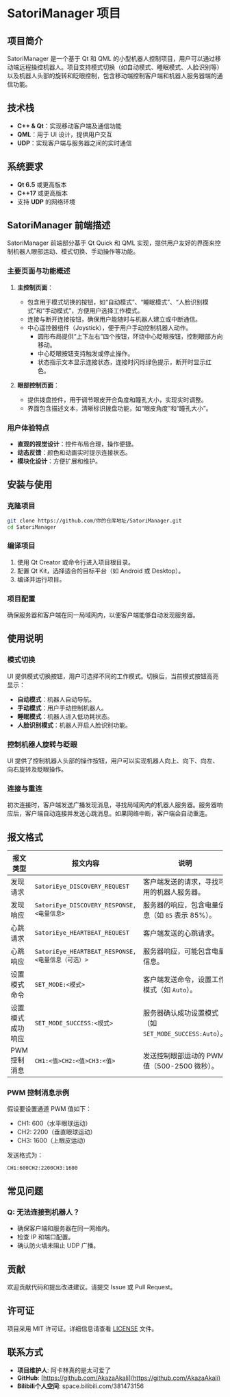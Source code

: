 # SatoriManager 项目

## 项目简介
SatoriManager 是一个基于 Qt 和 QML 的小型机器人控制项目，用户可以通过移动端远程操控机器人。项目支持模式切换（如自动模式、睡眠模式、人脸识别等）以及机器人头部的旋转和眨眼控制，包含移动端控制客户端和机器人服务器端的通信功能。

## 技术栈
- **C++ & Qt**：实现移动客户端及通信功能
- **QML**：用于 UI 设计，提供用户交互
- **UDP**：实现客户端与服务器之间的实时通信

## 系统要求
- **Qt 6.5** 或更高版本
- **C++17** 或更高版本
- 支持 **UDP** 的网络环境

## SatoriManager 前端描述
SatoriManager 前端部分基于 Qt Quick 和 QML 实现，提供用户友好的界面来控制机器人眼部运动、模式切换、手动操作等功能。

### 主要页面与功能概述
1. **主控制页面**：
   - 包含用于模式切换的按钮，如“自动模式”、“睡眠模式”、“人脸识别模式”和“手动模式”，方便用户选择工作模式。
   - 连接与断开连接按钮，确保用户能随时与机器人建立或中断通信。
   - 中心遥控器组件（Joystick），便于用户手动控制机器人动作。
     - 圆形布局提供“上下左右”四个按钮，环绕中心眨眼按钮，控制眼部方向移动。
     - 中心眨眼按钮支持触发或停止操作。
     - 状态指示文本显示连接状态，连接时闪烁绿色提示，断开时显示红色。

2. **眼部控制页面**：
   - 提供拨盘控件，用于调节眼皮开合角度和瞳孔大小，实现实时调整。
   - 界面包含描述文本，清晰标识拨盘功能，如“眼皮角度”和“瞳孔大小”。

### 用户体验特点
- **直观的视觉设计**：控件布局合理，操作便捷。
- **动态反馈**：颜色和动画实时提示连接状态。
- **模块化设计**：方便扩展和维护。

## 安装与使用

### 克隆项目
```bash
git clone https://github.com/你的仓库地址/SatoriManager.git
cd SatoriManager
```

### 编译项目
1. 使用 Qt Creator 或命令行进入项目根目录。
2. 配置 Qt Kit，选择适合的目标平台（如 Android 或 Desktop）。
3. 编译并运行项目。

### 项目配置
确保服务器和客户端在同一局域网内，以便客户端能够自动发现服务器。

## 使用说明

### 模式切换
UI 提供模式切换按钮，用户可选择不同的工作模式。切换后，当前模式按钮高亮显示：
- **自动模式**：机器人自动导航。
- **手动模式**：用户手动控制机器人。
- **睡眠模式**：机器人进入低功耗状态。
- **人脸识别模式**：机器人开启人脸识别功能。

### 控制机器人旋转与眨眼
UI 提供了控制机器人头部的操作按钮，用户可以实现机器人向上、向下、向左、向右旋转及眨眼操作。

### 连接与重连
初次连接时，客户端发送广播发现消息，寻找局域网内的机器人服务器。服务器响应后，客户端自动连接并发送心跳消息。如果网络中断，客户端会自动重连。

## 报文格式

| 报文类型             | 报文内容                           | 说明                                       |
|----------------------|------------------------------------|--------------------------------------------|
| 发现请求             | `SatoriEye_DISCOVERY_REQUEST`      | 客户端发送的请求，寻找可用的机器人服务器。  |
| 发现响应             | `SatoriEye_DISCOVERY_RESPONSE,<电量信息>` | 服务器的响应，包含电量信息（如 `85` 表示 85%）。 |
| 心跳请求             | `SatoriEye_HEARTBEAT_REQUEST`      | 客户端发送的心跳请求。                      |
| 心跳响应             | `SatoriEye_HEARTBEAT_RESPONSE,<电量信息（可选）>` | 服务器响应，可能包含电量信息。              |
| 设置模式命令         | `SET_MODE:<模式>`                  | 客户端发送命令，设置工作模式（如 `Auto`）。   |
| 设置模式成功响应     | `SET_MODE_SUCCESS:<模式>`          | 服务器确认成功设置模式（如 `SET_MODE_SUCCESS:Auto`）。 |
| PWM 控制消息         | `CH1:<值>CH2:<值>CH3:<值>`         | 发送控制眼部运动的 PWM 值（500-2500 微秒）。 |

### PWM 控制消息示例
假设要设置通道 PWM 值如下：
- CH1: 600（水平眼球运动）
- CH2: 2200（垂直眼球运动）
- CH3: 1600（上眼皮运动）

发送格式为：
```
CH1:600CH2:2200CH3:1600
```

## 常见问题

### Q: 无法连接到机器人？
- 确保客户端和服务器在同一网络内。
- 检查 IP 和端口配置。
- 确认防火墙未阻止 UDP 广播。

## 贡献
欢迎贡献代码和提出改进建议。请提交 Issue 或 Pull Request。

## 许可证
项目采用 MIT 许可证。详细信息请查看 [LICENSE](LICENSE) 文件。

## 联系方式
- **项目维护人**: 阿卡林真的是太可爱了
- **GitHub**: [https://github.com/AkazaAkali](https://github.com/AkazaAkali)
- **Bilibili个人空间**: space.bilibili.com/381473156
